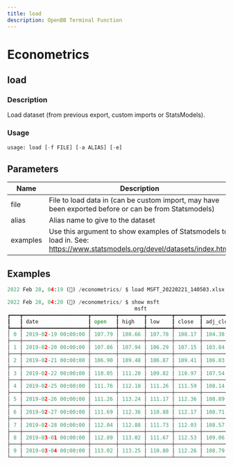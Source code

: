 ```yaml
---
title: load
description: OpenBB Terminal Function
---
```


# Econometrics

## load

### Description

Load dataset (from previous export, custom imports or StatsModels).

### Usage

```python
usage: load [-f FILE] [-a ALIAS] [-e]
```

## Parameters

| Name | Description | Default | Optional | Choices |
| ---- | ----------- | ------- | -------- | ------- |
| file | File to load data in (can be custom import, may have been exported before or can be from Statsmodels) | None | True | None |
| alias | Alias name to give to the dataset | None | True | None |
| examples | Use this argument to show examples of Statsmodels to load in. See: <https://www.statsmodels.org/devel/datasets/index.html> | False | True | None |

## Examples

```python
2022 Feb 28, 04:19 (🦋) /econometrics/ $ load MSFT_20220221_140503.xlsx -a msft

2022 Feb 28, 04:20 (🦋) /econometrics/ $ show msft
                                         msft
┏━━━┳━━━━━━━━━━━━━━━━━━━━━┳━━━━━━━━┳━━━━━━━━┳━━━━━━━━┳━━━━━━━━┳━━━━━━━━━━━┳━━━━━━━━━━┓
┃   ┃ date                ┃ open   ┃ high   ┃ low    ┃ close  ┃ adj_close ┃ volume   ┃
┡━━━╇━━━━━━━━━━━━━━━━━━━━━╇━━━━━━━━╇━━━━━━━━╇━━━━━━━━╇━━━━━━━━╇━━━━━━━━━━━╇━━━━━━━━━━┩
│ 0 │ 2019-02-19 00:00:00 │ 107.79 │ 108.66 │ 107.78 │ 108.17 │ 104.38    │ 18038500 │
├───┼─────────────────────┼────────┼────────┼────────┼────────┼───────────┼──────────┤
│ 1 │ 2019-02-20 00:00:00 │ 107.86 │ 107.94 │ 106.29 │ 107.15 │ 103.84    │ 21607700 │
├───┼─────────────────────┼────────┼────────┼────────┼────────┼───────────┼──────────┤
│ 2 │ 2019-02-21 00:00:00 │ 106.90 │ 109.48 │ 106.87 │ 109.41 │ 106.03    │ 29063200 │
├───┼─────────────────────┼────────┼────────┼────────┼────────┼───────────┼──────────┤
│ 3 │ 2019-02-22 00:00:00 │ 110.05 │ 111.20 │ 109.82 │ 110.97 │ 107.54    │ 27763200 │
├───┼─────────────────────┼────────┼────────┼────────┼────────┼───────────┼──────────┤
│ 4 │ 2019-02-25 00:00:00 │ 111.76 │ 112.18 │ 111.26 │ 111.59 │ 108.14    │ 23750600 │
├───┼─────────────────────┼────────┼────────┼────────┼────────┼───────────┼──────────┤
│ 5 │ 2019-02-26 00:00:00 │ 111.26 │ 113.24 │ 111.17 │ 112.36 │ 108.89    │ 21536700 │
├───┼─────────────────────┼────────┼────────┼────────┼────────┼───────────┼──────────┤
│ 6 │ 2019-02-27 00:00:00 │ 111.69 │ 112.36 │ 110.88 │ 112.17 │ 108.71    │ 21487100 │
├───┼─────────────────────┼────────┼────────┼────────┼────────┼───────────┼──────────┤
│ 7 │ 2019-02-28 00:00:00 │ 112.04 │ 112.88 │ 111.73 │ 112.03 │ 108.57    │ 29083900 │
├───┼─────────────────────┼────────┼────────┼────────┼────────┼───────────┼──────────┤
│ 8 │ 2019-03-01 00:00:00 │ 112.89 │ 113.02 │ 111.67 │ 112.53 │ 109.06    │ 23501200 │
├───┼─────────────────────┼────────┼────────┼────────┼────────┼───────────┼──────────┤
│ 9 │ 2019-03-04 00:00:00 │ 113.02 │ 113.25 │ 110.80 │ 112.26 │ 108.79    │ 26608000 │
└───┴─────────────────────┴────────┴────────┴────────┴────────┴───────────┴──────────┘
```
